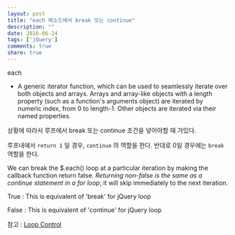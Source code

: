 ```yaml
---
layout: post
title: "each 메소드에서 break 또는 continue"
description: ""
date: 2016-06-24
tags: ['jQuery']
comments: true
share: true
---
```


each

  * A generic iterator function, which can be used to seamlessly iterate over both objects and arrays. Arrays and array-like objects with a length property (such as a function's arguments object) are iterated by numeric index, from 0 to length-1. Other objects are iterated via their named properties.

  

상황에 따라서 루프에서 break 또는 continue 조건을 넣어야할 때 가있다.

루프내에서 `return 1` 일 경우, `continue` 의 역할을 한다. 반대로 0일 경우에는 `break` 역할을 한다.

  

  

We can break the $.each() loop at a particular iteration by making the
callback function return false. _Returning non-false is the same as a continue
statement in a for loop_; it will skip immediately to the next iteration.

  

True : This is equivalent of 'break' for jQuery loop

False : This is equivalent of 'continue' for jQuery loop

  

참고 : [Loop
Control](http://www.tutorialspoint.com/javascript/javascript_loop_control.htm)

